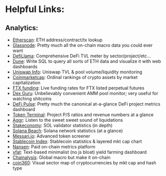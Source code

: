 # Helpful Links:

## Analytics:
* [Etherscan](https://etherscan.io/): ETH address/contract/tx lookup
* [Glassnode](https://glassnode.com/): Pretty much all the on-chain macro data you could ever want
* [DefiLlama](https://defillama.com/home): Comprehensive DeFi TVL meter by sector/project/etc... 
* [Dune](https://duneanalytics.com/home): Write SQL to query all sorts of ETH data and visualize it with web dashboards
* [Uniswap Info](https://info.uniswap.org/#/): Uniswap TVL & pool volume/liquidity monitoring
* [Coinmarketcap](https://coinmarketcap.com/): Ordinal rankings of crypto assets by market capitalization
* [FTX funding](https://ftx.com/funding): Live funding rates for FTX listed perpetual futures
* [Dex Guru](https://dex.guru): Unbelievably convenient AMM pool monitor; very useful for watching shitcoins
* [DeFi Pulse](https://defipulse.com/): Pretty much the canonical at-a-glance DeFi project metrics dashboard
* [Token Terminal](https://www.tokenterminal.com/): Project P/S ratios and revenue numbers at a glance
* [Aggr](https://aggr.trade/#): Listen to the sweet sweet sound of liquidations
* [Stakeconomy](https://metrics.stakeconomy.com): SOL validator statistics (in depth)
* [Solana Beach](https://solanabeach.io/): Solana network statistics (at a glance)
* [Messari.io](https://messari.io/): Advanced token screener
* [Stablecoin Index](https://stablecoinindex.com/marketcap): Stablecoin statistics & layered mkt cap chart
* [Nansen](https://www.nansen.ai/): Paid on-chain metrics platform
* [vfat](https://vfat.tools/): Text-based minimalist (no js bloat) yield farming dashboard
* [Chainalysis](https://markets.chainalysis.com/): Global macro but make it on-chain
* [coin360](https://coin360.com/): Visual sector map of cryptocurrencies by mkt cap and hash type
